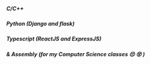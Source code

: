 #####  C/C++
##### Python (Django and flask)
##### Typescript (ReactJS and ExpressJS)
##### & Assembly (for my Computer Science classes :pensive: :dizzy_face: )
